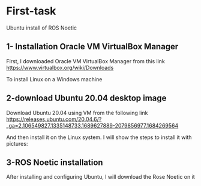 # First-task
Ubuntu install of ROS Noetic

## 1- Installation Oracle VM VirtualBox Manager
First, I downloaded Oracle VM VirtualBox Manager from this link
https://www.virtualbox.org/wiki/Downloads

To install Linux on a Windows machine

## 2-download Ubuntu 20.04 desktop image
Download Ubuntu 20.04 using VM from the following link
https://releases.ubuntu.com/20.04.6/?_ga=2.106549827.1335148733.1689627889-2079856977.1684269564

And then install it on the Linux system. I will show the steps to install it with pictures:

## 3-ROS Noetic installation 
After installing and configuring Ubuntu, I will download the Rose Noetic on it






